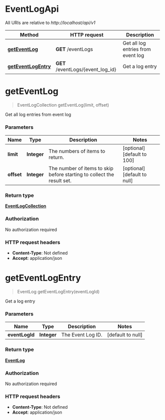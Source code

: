 # EventLogApi

All URIs are relative to *http://localhost/api/v1*

Method | HTTP request | Description
------------- | ------------- | -------------
[**getEventLog**](EventLogApi.md#getEventLog) | **GET** /eventLogs | Get all log entries from event log
[**getEventLogEntry**](EventLogApi.md#getEventLogEntry) | **GET** /eventLogs/{event_log_id} | Get a log entry


<a name="getEventLog"></a>
# **getEventLog**
> EventLogCollection getEventLog(limit, offset)

Get all log entries from event log

### Parameters

Name | Type | Description  | Notes
------------- | ------------- | ------------- | -------------
 **limit** | **Integer**| The numbers of items to return. | [optional] [default to 100]
 **offset** | **Integer**| The number of items to skip before starting to collect the result set. | [optional] [default to null]

### Return type

[**EventLogCollection**](..//Models/EventLogCollection.md)

### Authorization

No authorization required

### HTTP request headers

- **Content-Type**: Not defined
- **Accept**: application/json

<a name="getEventLogEntry"></a>
# **getEventLogEntry**
> EventLog getEventLogEntry(eventLogId)

Get a log entry

### Parameters

Name | Type | Description  | Notes
------------- | ------------- | ------------- | -------------
 **eventLogId** | **Integer**| The Event Log ID. | [default to null]

### Return type

[**EventLog**](..//Models/EventLog.md)

### Authorization

No authorization required

### HTTP request headers

- **Content-Type**: Not defined
- **Accept**: application/json

